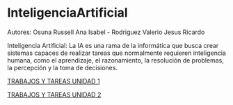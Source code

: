 # InteligenciaArtificial
Autores: Osuna Russell Ana Isabel -
Rodriguez Valerio Jesus Ricardo

Inteligencia Artificial:
La IA es una rama de la informática que busca crear sistemas capaces de realizar tareas que normalmente requieren inteligencia humana, como el aprendizaje, el razonamiento, la resolución de problemas, la percepción y la toma de decisiones.

[TRABAJOS Y TAREAS UNIDAD 1](https://github.com/Jesricval/InteligenciaArtificial/tree/main/Unidad%201)

[TRABAJOS Y TAREAS UNIDAD 2](https://github.com/Jesricval/InteligenciaArtificial/tree/main/Unidad%202)
